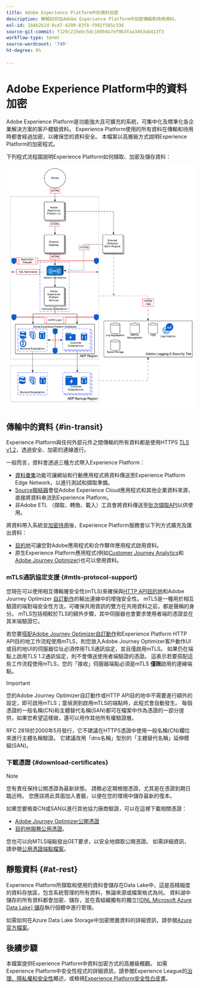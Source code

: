 ```yaml
---
title: Adobe Experience Platform中的資料加密
description: 瞭解如何在Adobe Experience Platform中加密傳輸和待用資料。
exl-id: 184b2b2d-8cd7-4299-83f8-f992f585c336
source-git-commit: f129c215ebc5dc169b9a7ef9b3faa3463ab413f3
workflow-type: tm+mt
source-wordcount: '749'
ht-degree: 0%

---
```


# Adobe Experience Platform中的資料加密

Adobe Experience Platform是功能強大且可擴充的系統，可集中化及標準化各企業解決方案的客戶體驗資料。 Experience Platform使用的所有資料在傳輸和待用時都會經過加密，以確保您的資料安全。 本檔案以高層級方式說明Experience Platform的加密程式。

下列程式流程圖說明Experience Platform如何擷取、加密及儲存資料：

![圖表可說明Experience Platform如何擷取、加密及儲存資料。](../images/governance-privacy-security/encryption/flow.png)

## 傳輸中的資料 {#in-transit}

Experience Platform與任何外部元件之間傳輸的所有資料都是使用HTTPS [TLS v1.2](https://datatracker.ietf.org/doc/html/rfc5246)，透過安全、加密的連線進行。

一般而言，資料會透過三種方式帶入Experience Platform：

- [資料彙集](../../collection/home.md)功能可讓網站和行動應用程式將資料傳送至Experience Platform Edge Network，以進行測試和擷取準備。
- [Source聯結器](../../sources/home.md)會從Adobe Experience Cloud應用程式和其他企業資料來源，直接將資料串流到Experience Platform。
- 非Adobe ETL （擷取、轉換、載入）工具會將資料傳送至[批次擷取API](../../ingestion/batch-ingestion/overview.md)以供使用。

將資料帶入系統並[加密待用](#at-rest)後，Experience Platform服務會以下列方式擴充及匯出資料：

- [目的地](../../destinations/home.md)可讓您對Adobe應用程式和合作夥伴應用程式啟用資料。
- 原生Experience Platform應用程式(例如[Customer Journey Analytics](https://experienceleague.adobe.com/docs/analytics-platform/using/cja-overview/cja-overview.html?lang=zh-Hant)和[Adobe Journey Optimizer](https://experienceleague.adobe.com/zh-hant/docs/journey-optimizer/using/ajo-home))也可以使用資料。

### mTLS通訊協定支援 {#mtls-protocol-support}

您現在可以使用相互傳輸層安全性(mTLS)來確保與[HTTP API目的地](../../destinations/catalog/streaming/http-destination.md)和Adobe Journey Optimizer [自訂動作](https://experienceleague.adobe.com/zh-hant/docs/journey-optimizer/using/orchestrate-journeys/about-journey-building/using-custom-actions)的輸出連線中的增強安全性。 mTLS是一種用於相互驗證的端對端安全性方法，可確保共用資訊的雙方在共用資料之前，都是聲稱的身分。 mTLS包括相較於TLS的額外步驟，其中伺服器也會要求使用者端的憑證並在其末端驗證它。

若您要[搭配Adobe Journey Optimizer自訂動作](https://experienceleague.adobe.com/zh-hant/docs/journey-optimizer/using/configuration/configure-journeys/action-journeys/about-custom-action-configuration)和Experience Platform HTTP API目的地工作流程使用mTLS，則您放入Adobe Journey Optimizer客戶動作UI或目的地UI的伺服器位址必須停用TLS通訊協定，並且僅啟用mTLS。 如果仍在端點上啟用TLS 1.2通訊協定，則不會傳送使用者端驗證的憑證。 這表示若要搭配這些工作流程使用mTLS，您的「接收」伺服器端點必須是mTLS **僅限**&#x200B;啟用的連線端點。

>[!IMPORTANT]
>
>您的Adobe Journey Optimizer自訂動作或HTTP API目的地中不需要進行額外的設定，即可啟用mTLS；當偵測到啟用mTLS的端點時，此程式會自動發生。 每個憑證的一般名稱(CN)和主體替代名稱(SAN)都可在檔案中作為憑證的一部分提供，如果您希望這樣做，還可以用作其他所有權驗證層。
>
>RFC 2818於2000年5月發行，它不建議在HTTPS憑證中使用一般名稱(CN)欄位來進行主體名稱驗證。 它建議改用「dns名稱」型別的「主體替代名稱」延伸模組(SAN)。

### 下載憑證 {#download-certificates}

>[!NOTE]
>
>您有責任保持公開憑證為最新狀態。 請務必定期檢閱憑證，尤其是在憑證到期日臨近時。 您應該將此頁面加入書籤，以便在您的環境中儲存最新的復本。

如果您要檢查CN或SAN以進行其他協力廠商驗證，可以在這裡下載相關憑證：

- [Adobe Journey Optimizer公開憑證](../images/governance-privacy-security/encryption/AJO-public-certificate.pem)
- [目的地服務公用憑證](../images/governance-privacy-security/encryption/destinations-public-cert.pem)。

您也可以向MTLS端點發出GET要求，以安全地擷取公開憑證。 如需詳細資訊，請參閱[公用憑證端點檔案](../../data-governance/mtls-api/public-certificate-endpoint.md)。

## 靜態資料 {#at-rest}

Experience Platform所擷取和使用的資料會儲存在Data Lake中，這是高精細度的資料存放區，包含系統管理的所有資料，無論來源或檔案格式為何。 資料湖中儲存的所有資料都會加密、儲存，並在貴組織獨有的獨立[[!DNL Microsoft Azure Data Lake] 儲存](https://docs.microsoft.com/en-us/azure/storage/blobs/data-lake-storage-introduction)執行個體中進行管理。

如需如何在Azure Data Lake Storage中加密閒置資料的詳細資訊，請參閱[Azure官方檔案](https://learn.microsoft.com/en-us/azure/storage/common/storage-service-encryption)。

## 後續步驟

本檔案提供Experience Platform中資料加密方式的高層級概觀。 如需Experience Platform中安全性程式的詳細資訊，請參閱Experience League的[治理、隱私權和安全性](./overview.md)概述，或檢視[Experience Platform安全性白皮書](https://www.adobe.com/content/dam/cc/en/security/pdfs/AEP_SecurityOverview.pdf)。
